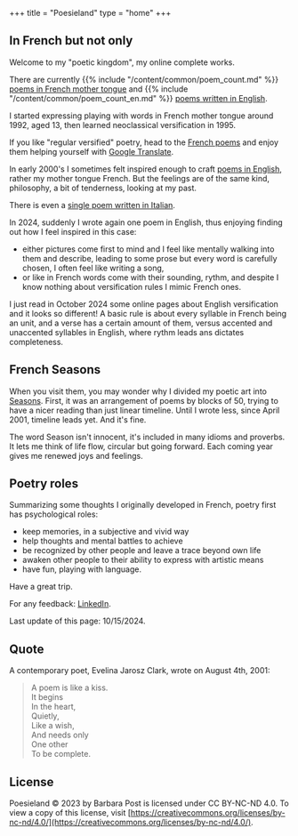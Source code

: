 +++
title = "Poesieland"
type = "home"
+++

## In French but not only

Welcome to my "poetic kingdom", my online complete works.

There are currently {{% include "/content/common/poem_count.md" %}} [poems in French mother tongue](/?lang=fr) and {{% include "/content/common/poem_count_en.md" %}} [poems written in English](/original_texts).

I started expressing playing with words in French mother tongue around 1992, aged 13, then learned neoclassical versification in 1995.

If you like "regular versified" poetry, head to the [French poems](/?lang=fr) and enjoy them helping yourself with [Google Translate](https://translate.google.com).

In early 2000's I sometimes felt inspired enough to craft [poems in English](./original_texts), rather my mother tongue French. But the feelings are of the same kind, philosophy, a bit of tenderness, looking at my past.

There is even a [single poem written in Italian](./original_texts/2001/shalom_veor).

In 2024, suddenly I wrote again one poem in English, thus enjoying finding out how I feel inspired in this case:
- either pictures come first to mind and I feel like mentally walking into them and describe, leading to some prose but every word is carefully chosen, I often feel like writing a song,
- or like in French words come with their sounding, rythm, and despite I know nothing about versification rules I mimic French ones.

I just read in October 2024 some online pages about English versification and it looks so different! A basic rule is about every syllable in French being an unit, and a verse has a certain amount of them, versus accented and unaccented syllables in English, where rythm leads ans dictates completeness.

## French Seasons

When you visit them, you may wonder why I divided my poetic art into [Seasons](/seasons?lang=fr). First, it was an arrangement of poems by blocks of 50, trying to have a nicer reading than just linear timeline. Until I wrote less, since April 2001, timeline leads yet. And it's fine.

The word Season isn't innocent, it's included in many idioms and proverbs. It lets me think of life flow, circular but going forward. Each coming year gives me renewed joys and feelings.

## Poetry roles

Summarizing some thoughts I originally developed in French, poetry first has psychological roles:

- keep memories, in a subjective and vivid way
- help thoughts and mental battles to achieve
- be recognized by other people and leave a trace beyond own life
- awaken other people to their ability to express with artistic means
- have fun, playing with language.

Have a great trip.

For any feedback: [LinkedIn](https://www.linkedin.com/in/barbara-post-1b323714).

Last update of this page: 10/15/2024.

## Quote

A contemporary poet, Evelina Jarosz Clark, wrote on August 4th, 2001:

> A poem is like a kiss.
> \
> It begins
> \
> In the heart,
> \
> Quietly,
> \
> Like a wish,
> \
> And needs only
> \
> One other
> \
> To be complete.

## License

Poesieland © 2023 by Barbara Post is licensed under CC BY-NC-ND 4.0. To view a copy of this license, visit [https://creativecommons.org/licenses/by-nc-nd/4.0/](https://creativecommons.org/licenses/by-nc-nd/4.0/).

